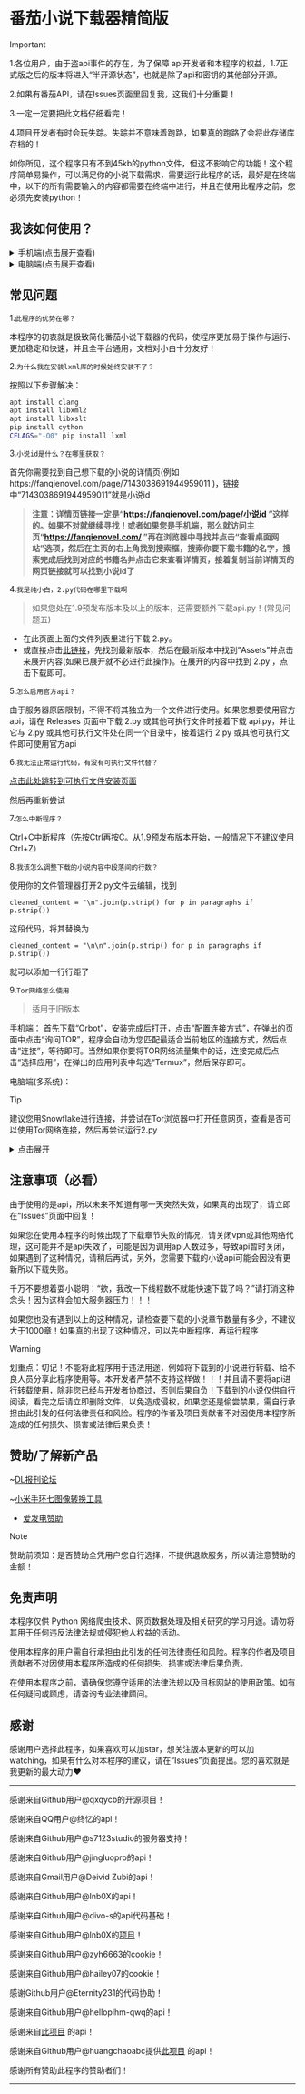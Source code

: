 # 番茄小说下载器精简版
>[!IMPORTANT]
>
>1.各位用户，由于盗api事件的存在，为了保障
api开发者和本程序的权益，1.7正式版之后的版本将进入“半开源状态”，也就是除了api和密钥的其他部分开源。
>
>2.如果有番茄API，请在Issues页面里回复我，这我们十分重要！
>
>3.一定一定要把此文档仔细看完！
>
>4.项目开发者有时会玩失踪。失踪并不意味着跑路，如果真的跑路了会将此存储库存档的！

如你所见，这个程序只有不到45kb的python文件，但这不影响它的功能！这个程序简单易操作，可以满足你的小说下载需求，需要运行此程序的话，最好是在终端中，以下的所有需要输入的内容都需要在终端中进行，并且在使用此程序之前，您必须先安装python！
## 我该如何使用？
<details>
<summary>手机端(点击展开查看)</summary>

- 1.首先下载Termux ，找到符合您手机配置的apk文件（如果您的手机是在2020年以后购买的，那就选择带有arm64文件名的apk），下载并安装，接着打开应用，然后输入
```bash
termux-setup-storage
```
并回车(也就是换行)。执行后，系统会弹出一个权限请求，请点击“允许”来获取存储权限。

- 2.下载文件2.py，并通过文件管理器获取到这个文件所处的目录位置并复制它备用，在Termux输入： `cd+空格+复制的目录`然后回车。

> 注：文件所处的目录位置就是下载的文件所在的地方，比如我下载了一个文件，这个文件就会显示在文件管理器中，但是该在哪里寻找它呢？要寻找的这个地方就是文件所处的目录，假如我下载的这个文件位置在“/storage/emulated/0/Download/”里，那么这个文件的位置就是这个文件所处的目录。

- 3.在Termux中依次输入安装命令并回车运行：

换源：
```bash
sed -i 's@^\(deb.*stable main\)$@#\1\ndeb https://mirrors.tuna.tsinghua.edu.cn/termux/apt/termux-main stable main@' $PREFIX/etc/apt/sources.list
```
更新软件库：
```
apt update && apt upgrade
```
安装必要库：
```
pkg install python
```

```
pkg install python-pip
```
安装程序依赖：
```
pkg install libxml2 libxslt
```

```
pip install requests beautifulsoup4 urllib3 stem tqdm fake-useragent pycryptodome lxml ebooklib aiohttp pyyaml unzip
```

**注：在运行安装命令的时候，您可能会遇到“Do you want to continue? \[Y/n\]”这种情况，这时请输入大写的“Y”并回车来继续下载。**

- 4.全部安装完成且没有显示报错的情况，就继续输入

```bash
python 2.py
```

并回车来启动程序即可
</details>

<details>
<summary>电脑端(点击展开查看)</summary>

### Windows系统

1. **安装Python**

   - 访问Python官网下载最新版本
   - 安装时务必勾选"Add Python to PATH"选项

2. **下载脚本文件**

   - 从GitHub Releases页面下载最新版本的2.py文件
   - 记住文件的保存路径

3. **安装依赖库**

   - 打开命令提示符(CMD)或PowerShell

   - 输入以下命令安装所需库：

     ```bash
     pip install requests beautifulsoup4 urllib3 stem tqdm fake-useragent pycryptodome lxml ebooklib unzip pyyaml aiohttp
     ```

4. **运行程序**

   - 在命令提示符中导航到脚本所在目录：

     ```bash
     cd 你的文件路径
     ```

   - 运行程序：

     ```bash
     python 2.py
     ```

### macOS系统

1. **安装Python**

   - 推荐使用Homebrew安装：

     ```bash
     brew install python
     ```

   - 或从Python官网下载安装包

2. **下载脚本文件**

   - 同Windows步骤

3. **安装依赖库**

   - 打开终端(Terminal)

   - 输入以下命令：

     ```bash
     pip3 install requests beautifulsoup4 urllib3 stem tqdm fake-useragent pycryptodome lxml ebooklib unzip aiohttp pyyaml
     ```

4. **运行程序**

   - 在终端中导航到脚本目录：

     ```bash
     cd 你的文件路径
     ```

   - 运行程序：

     ```bash
     python3 2.py
     ```

### Linux系统

1. **安装Python**

   - 大多数Linux发行版已预装Python，可通过以下命令检查：

     ```bash
     python3 --version
     ```

   - 如需安装：

     ```bash
     sudo apt-get install python3  # Debian/Ubuntu
     sudo yum install python3      # CentOS/RHEL
     ```

2. **下载脚本文件**

   - 同Windows步骤

3. **安装依赖库**

   - 打开终端

   - 输入以下命令：

     ```bash
     pip3 install requests beautifulsoup4 urllib3 stem tqdm fake-useragent pycryptodome lxml ebooklib unzip pyyaml aiohttp
     ```

4. **运行程序**

   - 导航到脚本目录：

     ```bash
     cd 你的文件路径
     ```

   - 运行程序：

     ```bash
     python3 2.py
     ```
 
**注：**
- 如果遇到权限问题，可在命令前加上“sudo”(Linux/macOS可用)或以管理员身份运行CMD(PowerShell)
</details>

## 常见问题
1.`此程序的优势在哪？`

本程序的初衷就是极致简化番茄小说下载器的代码，使程序更加易于操作与运行、更加稳定和快速，并且全平台通用，文档对小白十分友好！

2.`为什么我在安装lxml库的时候始终安装不了？`

按照以下步骤解决：
```bash
apt install clang 
apt install libxml2
apt install libxslt 
pip install cython 
CFLAGS="-O0" pip install lxml
```

3.`小说id是什么？在哪里获取？`

首先你需要找到自己想下载的小说的详情页(例如https://fanqienovel.com/page/7143038691944959011 )，链接中“7143038691944959011”就是小说id
>**注意：详情页链接一定是“https://fanqienovel.com/page/小说id ”这样的。如果不对就继续寻找！或者如果您是手机端，那么就访问主页“https://fanqienovel.com/ ”再在浏览器中寻找并点击“查看桌面网站”选项，然后在主页的右上角找到搜索框，搜索你要下载书籍的名字，搜索完成后找到对应的书籍名并点击它来查看详情页，接着复制当前详情页的网页链接就可以找到小说id了**

4.`我是纯小白，2.py代码在哪里下载啊`

> 如果您处在1.9预发布版本及以上的版本，还需要额外下载api.py！(常见问题五)

- 在此页面上面的文件列表里进行下载 2.py。
- 或直接点击[此链接](https://github.com/Dlmily/Tomato-Novel-Downloader-Lite/releases/ )，先找到最新版本，然后在最新版本中找到”Assets”并点击来展开内容(如果已展开就不必进行此操作)。在展开的内容中找到 2.py ，点击下载即可。

5.`怎么启用官方api？`

由于服务器原因限制，不得不将其独立为一个文件进行使用。如果您想要使用官方api，请在 Releases 页面中下载 2.py 或其他可执行文件时接着下载 api.py，并让它与 2.py 或其他可执行文件处在同一个目录中，接着运行 2.py 或其他可执行文件即可使用官方api

6.`我无法正常运行代码，有没有可执行文件代替？`

[点击此处跳转到可执行文件安装页面](https://github.com/Dlmily/Tomato-Novel-Downloader-Lite/releases)

然后再重新尝试

7.`怎么中断程序？`

Ctrl+C中断程序（先按Ctrl再按C。从1.9预发布版本开始，一般情况下不建议使用Ctrl+Z）

8.`我该怎么调整下载的小说内容中段落间的行数？`

使用你的文件管理器打开2.py文件去编辑，找到
```
cleaned_content = "\n".join(p.strip() for p in paragraphs if p.strip())
```
这段代码，将其替换为
```
cleaned_content = "\n\n".join(p.strip() for p in paragraphs if p.strip())
```
就可以添加一行行距了

9.`Tor网络怎么使用`

> 适用于旧版本

手机端：
首先下载“Orbot”，安装完成后打开，点击“配置连接方式”，在弹出的页面中点击“询问TOR”，程序会自动为您匹配最适合当前地区的连接方式，然后点击“连接”，等待即可。当然如果你要将TOR网络流量集中的话，连接完成后点击“选择应用”，在弹出的应用列表中勾选“Termux”，然后保存即可。

电脑端(多系统)：
> [!TIP]
> 
> 建议您用Snowflake进行连接，并尝试在Tor浏览器中打开任意网页，查看是否可以使用Tor网络连接，然后再尝试运行2.py
<details>  
<summary>点击展开</summary>  

  (运行2.py脚本前需要关闭系统代理，再使用tor网络下载。注意端口为9050！)
  ![](https://github.com/user-attachments/assets/fb6f1880-09b1-46db-94ce-d3b666bb04ef)
  
### **1. Windows系统使用Tor网络**
#### **方法一：使用Tor浏览器（推荐）**
1. **下载并安装Tor浏览器**  
   - 访问 [Tor官网](https://www.torproject.org/) 下载Tor浏览器（自带Tor代理功能）。
2. **运行Tor浏览器**  
   - 启动后，Tor浏览器会自动连接Tor网络，无需额外配置。
3. **手动配置代理（可选）**  
   - 如果其他应用（如Python脚本）需要通过Tor代理，可设置SOCKS5代理：
     ```python
     proxies = {
         'http': 'socks5h://127.0.0.1:9150',
         'https': 'socks5h://127.0.0.1:9150'
     }
     ```
     （Tor浏览器默认使用端口9150）。

#### **方法二：使用Tor Expert Bundle（高级用户）**
- 适用于需要Tor命令行工具的场景：
  - 下载Tor Expert Bundle（无浏览器）。
  - 编辑`torrc`文件配置SOCKS代理（如`SocksPort 9050`）。

---

### **2. macOS系统使用Tor网络**
#### **方法一：使用Tor浏览器**
1. **下载Tor浏览器**  
   - 从Tor官网获取macOS版本并安装。
2. **连接Tor网络**  
   - 启动后自动连接，支持.onion网站访问。

#### **方法二：命令行安装Tor**
1. **通过Homebrew安装**  
   ```bash
   brew install tor
   ```
2. **启动Tor服务**  
   ```bash
   tor
   ```
   - 默认SOCKS代理端口为9050。

---

### **3. Linux（Unix-like）系统使用Tor网络**
#### **方法一：使用Tor浏览器**
- 与Windows/macOS类似，下载对应版本运行即可。

#### **方法二：通过包管理器安装Tor**
1. **Debian/Ubuntu**  
   ```bash
   sudo apt-get install tor torsocks
   ```
2. **RHEL/CentOS**  
   ```bash
   sudo yum install tor torsocks
   ```
3. **配置与使用**  
   - 编辑`/etc/tor/torrc`配置桥接或代理。
   - 使用`torsocks`运行命令：
     ```bash
     torsocks ssh user@server
     ```
</details>  

## 注意事项（必看）
由于使用的是api，所以未来不知道有哪一天突然失效，如果真的出现了，请立即在“Issues”页面中回复！

如果您在使用本程序的时候出现了下载章节失败的情况，请关闭vpn或其他网络代理，这可能并不是api失效了，可能是因为调用api人数过多，导致api暂时关闭，如果遇到了这种情况，请稍后再试，另外，您需要下载的小说api可能会因没有更新所以下载失败。

千万不要想着耍小聪明：“欸，我改一下线程数不就能快速下载了吗？”请打消这种念头！因为这样会加大服务器压力！！！

如果您也没有遇到以上的这种情况，请检查要下载的小说章节数量有多少，不建议大于1000章！如果真的出现了这种情况，可以先中断程序，再运行程序

> [!WARNING]
>
>划重点：切记！不能将此程序用于违法用途，例如将下载到的小说进行转载、给不良人员分享此程序使用等。本开发者严禁不支持这样做！！！并且请不要将api进行转载使用，除非您已经与开发者协商过，否则后果自负！下载到的小说仅供自行阅读，看完之后请立即删除文件，以免造成侵权，如果您还是偷尝禁果，需自行承担由此引发的任何法律责任和风险。程序的作者及项目贡献者不对因使用本程序所造成的任何损失、损害或法律后果负责！

## 赞助/了解新产品
~[DL报刊论坛](https://dlbkltos.s7123.xyz/)

~[小米手环七图像转换工具](https://github.com/Dlmily/ImageToMiBand7)

- [爱发电赞助](https://afdian.com/a/dlbaokanluntanos )

> [!NOTE]
>
>赞助前须知：是否赞助全凭用户您自行选择，不提供退款服务，所以请注意赞助的金额！
## 免责声明
  本程序仅供 Python 网络爬虫技术、网页数据处理及相关研究的学习用途。请勿将其用于任何违反法律法规或侵犯他人权益的活动。
  
  使用本程序的用户需自行承担由此引发的任何法律责任和风险。程序的作者及项目贡献者不对因使用本程序所造成的任何损失、损害或法律后果负责。
  
  在使用本程序之前，请确保您遵守适用的法律法规以及目标网站的使用政策。如有任何疑问或顾虑，请咨询专业法律顾问。

## 感谢
感谢用户选择此程序，如果喜欢可以加star，想关注版本更新的可以加watching，如果有什么对本程序的建议，请在“Issues”页面提出。您的喜欢就是我更新的最大动力❤️
***
感谢来自Github用户@qxqycb的开源项目！

感谢来自QQ用户@终忆的api！

感谢来自Github用户@s7123studio的服务器支持！

感谢来自Github用户@jingluopro的api！

感谢来自Gmail用户@Deivid Zubi的api！

感谢来自Github用户@lnb0X的api！

感谢来自Github用户@divo-s的api代码基础！

感谢来自Github用户@lnb0X的[项目](https://github.com/lnb0X/python_fanqie_api_batch_full)！

感谢来自Github用户@zyh6663的cookie！

感谢来自Github用户@hailey07的cookie！

感谢Github用户@Eternity231的代码协助！

感谢来自Github用户@helloplhm-qwq的api！

感谢来自[此项目](https://github.com/POf-L/Fanqie-novel-Downloader) 的api！

感谢来自Github用户@huangchaoabc提供[此项目](https://github.com/duongden/fanqienovel) 的api！

感谢所有赞助此程序的赞助者们！
***
